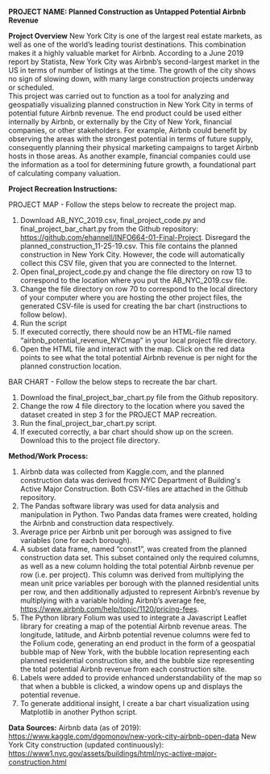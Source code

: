 **PROJECT NAME: Planned Construction as Untapped Potential Airbnb Revenue**

**Project Overview**
New York City is one of the largest real estate markets, as well as one of the world’s leading tourist destinations. This combination makes it a highly valuable market for Airbnb. According to a June 2019 report by Statista, New York City was Airbnb’s second-largest market in the US in terms of number of listings at the time. The growth of the city shows no sign of slowing down, with many large construction projects underway or scheduled.  
This project was carried out to function as a tool for analyzing and geospatially visualizing planned construction in New York City in terms of potential future Airbnb revenue. The end product could be used either internally by Airbnb, or externally by the City of New York, financial companies, or other stakeholders. For example, Airbnb could benefit by observing the areas with the strongest potential in terms of future supply, consequently planning their physical marketing campaigns to target Airbnb hosts in those areas. As another example, financial companies could use the information as a tool for determining future growth, a foundational part of calculating company valuation.

**Project Recreation Instructions:**

PROJECT MAP - Follow the steps below to recreate the project map.
1.	Download AB_NYC_2019.csv, final_project_code.py and final_project_bar_chart.py from the Github repository: https://github.com/ehannell/INFO664-01-Final-Project. Disregard the planned_construction_11-25-19.csv. This file contains the planned construction in New York City. However, the code will automatically collect this CSV file, given that you are connected to the Internet. 
2.	Open final_project_code.py and change the file directory on row 13 to correspond to the location where you put the AB_NYC_2019.csv file.
3.	Change the file directory on row 70 to correspond to the local directory of your computer where you are hosting the other project files, the generated CSV-file is used for creating the bar chart (instructions to follow below).
4.	Run the script
5.	If executed correctly, there should now be an HTML-file named “airbnb_potential_revenue_NYCmap” in your local project file directory. 
6.	Open the HTML file and interact with the map. Click on the red data points to see what the total potential Airbnb revenue is per night for the planned construction location. 

BAR CHART - Follow the below steps to recreate the bar chart.
1.	Download the final_project_bar_chart.py file from the Github repository.
2.	Change the row 4 file directory to the location where you saved the dataset created in step 3 for the PROJECT MAP recreation.
3.	Run the final_project_bar_chart.py script. 
4.	If executed correctly, a bar chart should show up on the screen. Download this to the project file directory. 
 

**Method/Work Process:** 
1.	Airbnb data was collected from Kaggle.com, and the planned construction data was derived from NYC Department of Building's Active Major Construction. Both CSV-files are attached in the Github repository.
2.	The Pandas software library was used for data analysis and manipulation in Python. Two Pandas data frames were created, holding the Airbnb and construction data respectively.
3.	Average price per Airbnb unit per borough was assigned to five variables (one for each borough).
4.	A subset data frame, named “const1”, was created from the planned construction data set. This subset contained only the required columns, as well as a new column holding the total potential Airbnb revenue per row (i.e. per project). This column was derived from multiplying the mean unit price variables per borough with the planned residential units per row, and then additionally adjusted to represent Airbnb’s revenue by multiplying with a variable holding Airbnb’s average fee, https://www.airbnb.com/help/topic/1120/pricing-fees.
5.	The Python library Folium was used to integrate a Javascript Leaflet library for creating a map of the potential Airbnb revenue areas. The longitude, latitude, and Airbnb potential revenue columns were fed to the Folium code, generating an end product in the form of a geospatial bubble map of New York, with the bubble location representing each planned residential construction site, and the bubble size representing the total potential Airbnb revenue from each construction site. 
6.	Labels were added to provide enhanced understandability of the map so that when a bubble is clicked, a window opens up and displays the potential revenue. 
7.	To generate additional insight, I create a bar chart visualization using Matplotlib in another Python script. 

**Data Sources:**
Airbnb data (as of 2019): 
https://www.kaggle.com/dgomonov/new-york-city-airbnb-open-data
New York City construction (updated continuously): 
https://www1.nyc.gov/assets/buildings/html/nyc-active-major-construction.html
